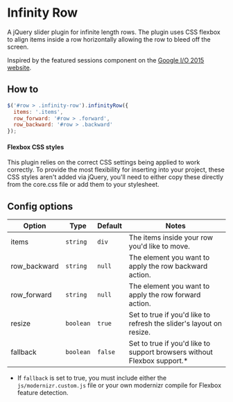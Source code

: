 # Infinity Row
A jQuery slider plugin for infinite length rows. The plugin uses CSS flexbox to align items inside a row horizontally allowing the row to bleed off the screen.

Inspired by the featured sessions component on the [Google I/O 2015 website](https://events.google.com/io2015/).

## How to
```js
$('#row > .infinity-row').infinityRow({
  items: '.items',
  row_forward: '#row > .forward',
  row_backward: '#row > .backward'
});
```

#### Flexbox CSS styles
This plugin relies on the correct CSS settings being applied to work correctly. To provide the most flexibility for inserting into your project, these CSS styles aren't added via jQuery, you'll need to either  copy these directly from the core.css file or add them to your stylesheet.

## Config options
Option | Type | Default | Notes
-------|------|---------|------
items | `string` | `div` |The items inside your row you'd like to move.
row_backward | `string` | `null` | The element you want to apply the row backward action.
row_forward | `string` | `null` | The element you want to apply the row forward action.
resize | `boolean` | `true` | Set to true if you'd like to refresh the slider's layout on resize.
fallback | `boolean` | `false`  | Set to true if you'd like to support browsers without Flexbox support.*

* If `fallback` is set to true, you must include either the `js/modernizr.custom.js` file or your own modernizr compile for Flexbox feature detection. 

